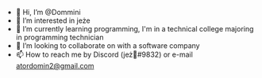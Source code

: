 - 👋 Hi, I’m @Dommini
- 👀 I’m interested in jeże
- 🌱 I’m currently learning programming, I'm in a technical college majoring in programming technician
- 💞️ I’m looking to collaborate on with a software company
- 📫 How to reach me by Discord (jeż🦔#9832) or e-mail atordomin2@gmail.com
